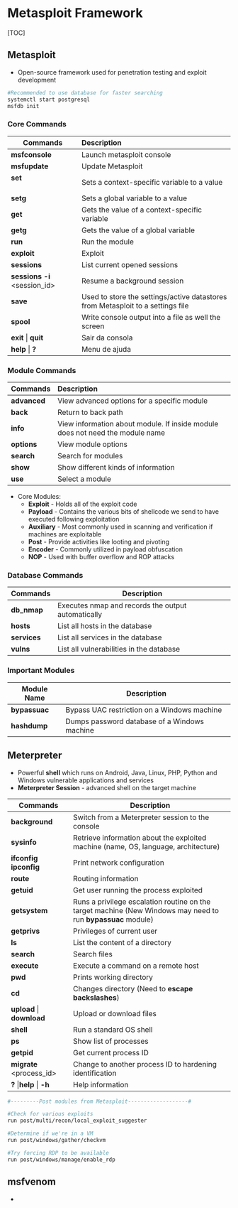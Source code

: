 # Metasploit Framework

[TOC]

## Metasploit

+ Open-source framework used for penetration testing and exploit development

```bash
#Recommended to use database for faster searching
systemctl start postgresql
msfdb init
```

### Core Commands

| Commands                     | Description                                                  |
| ---------------------------- | :----------------------------------------------------------- |
| **msfconsole**               | Launch metasploit console                                    |
| **msfupdate**                | Update Metasploit                                            |
| **set** <option> <value>     | Sets a context-specific variable to a value                  |
| **setg** <var> <value>       | Sets a global variable to a value                            |
| **get** <var>                | Gets the value of a context-specific variable                |
| **getg** <var>               | Gets the value of a global variable                          |
| **run**                      | Run the module                                               |
| **exploit**                  | Exploit                                                      |
| **sessions**                 | List current opened sessions                                 |
| **sessions -i** <session_id> | Resume a background session                                  |
| **save**                     | Used to store the settings/active datastores from Metasploit to a settings file |
| **spool**                    | Write console output into a file as well the screen          |
| **exit** \| **quit**         | Sair da consola                                              |
| **help** \| **?**            | Menu de ajuda                                                |



### Module Commands

| Commands            | Description                                                  |
| ------------------- | :----------------------------------------------------------- |
| **advanced**        | View advanced options for a specific module                  |
| **back**            | Return to back path                                          |
| **info** <module>   | View information about module. If inside module does not need the module name |
| **options**         | View module options                                          |
| **search** <term>   | Search for modules                                           |
| **show** <category> | Show different kinds of information                          |
| **use** <path>      | Select a module                                              |

+ Core Modules:
  + **Exploit** - Holds all of the exploit code
  + **Payload** - Contains the various bits of shellcode we send to have executed following exploitation
  + **Auxiliary** - Most commonly used in scanning and verification if machines are exploitable
  + **Post** - Provide activities like looting and pivoting
  + **Encoder** - Commonly utilized in payload obfuscation
  + **NOP** - Used with buffer overflow and ROP attacks



### Database Commands

| Commands     | Description                                        |
| ------------ | -------------------------------------------------- |
| **db_nmap**  | Executes nmap and records the output automatically |
| **hosts**    | List all hosts in the database                     |
| **services** | List all services in the database                  |
| **vulns**    | List all vulnerabilities in the database           |



### Important Modules

| Module Name   | Description                                  |
| ------------- | -------------------------------------------- |
| **bypassuac** | Bypass UAC restriction on a Windows machine  |
| **hashdump**  | Dumps password database of a Windows machine |





## Meterpreter

+ Powerful **shell** which runs on Android, Java, Linux, PHP, Python and Windows vulnerable applications and services
+ **Meterpreter Session** - advanced shell on the target machine

| Commands                             | Description                                                  |
| ------------------------------------ | ------------------------------------------------------------ |
| **background**                       | Switch from a Meterpreter session to the console             |
| **sysinfo**                          | Retrieve information about the exploited machine (name, OS, language, architecture) |
| **ifconfig** <or> **ipconfig**       | Print network configuration                                  |
| **route**                            | Routing information                                          |
| **getuid**                           | Get user running the process exploited                       |
| **getsystem**                        | Runs a privilege escalation routine on the target machine (New Windows may need to run **bypassuac** module) |
| **getprivs**                         | Privileges of current user                                   |
| **ls**                               | List the content of a directory                              |
| **search**                           | Search files                                                 |
| **execute**                          | Execute a command on a remote host                           |
| **pwd**                              | Prints working directory                                     |
| **cd** <path>                        | Changes directory (Need to **escape backslashes**)           |
| **upload** \| **download** <path>    | Upload or download files                                     |
| **shell**                            | Run a standard OS shell                                      |
| **ps**                               | Show list of processes                                       |
| **getpid**                           | Get current process ID                                       |
| **migrate** <process_id>             | Change to another process ID to hardening identification     |
| **?** \|**help** \| <command> **-h** | Help information                                             |

```bash
#---------Post modules from Metasploit-------------------#

#Check for various exploits
run post/multi/recon/local_exploit_suggester

#Determine if we're in a VM
run post/windows/gather/checkvm

#Try forcing RDP to be available
run post/windows/manage/enable_rdp
```



## msfvenom

+ 